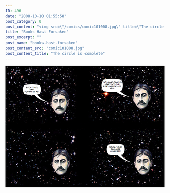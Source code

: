 ```yaml
---
ID: 496
date: "2008-10-10 01:55:58"
post_category: 0
post_content: "<img src=\"/comics/comic101008.jpg\" title=\"The circle is complete\" />"
title: "Books Hast Forsaken"
post_excerpt: ""
post_name: "books-hast-forsaken"
post_content_src: "comic101008.jpg"
post_content_title: "The circle is complete"
---
```



[![The circle is complete](/comics-hi-res/comic101008.jpg)](/comics-hi-res/comic101008.jpg)
